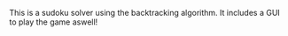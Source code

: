 This is a sudoku solver using the backtracking algorithm. It includes a GUI to play the game aswell!
